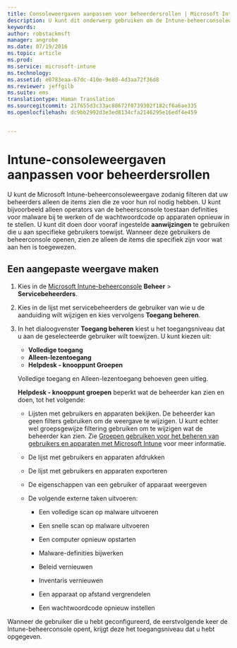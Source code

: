 ```yaml
---
title: Consoleweergaven aanpassen voor beheerdersrollen | Microsoft Intune
description: U kunt dit onderwerp gebruiken om de Intune-beheerconsoleweergave zodanig filteren dat uw beheerders alleen de items zien die ze voor hun rol nodig hebben.
keywords: 
author: robstackmsft
manager: angrobe
ms.date: 07/19/2016
ms.topic: article
ms.prod: 
ms.service: microsoft-intune
ms.technology: 
ms.assetid: e0783eaa-67dc-410e-9e80-4d3aa72f36d8
ms.reviewer: jeffgilb
ms.suite: ems
translationtype: Human Translation
ms.sourcegitcommit: 217655d3c33ac88672f0739302f182cf6a6ae335
ms.openlocfilehash: dc9bb2992d3e3ed8134cfa2146295e16edf4e459


---
```


# Intune-consoleweergaven aanpassen voor beheerdersrollen
U kunt de Microsoft Intune-beheerconsoleweergave zodanig filteren dat uw beheerders alleen de items zien die ze voor hun rol nodig hebben. U kunt bijvoorbeeld alleen operators van de beheersconsole toestaan definities voor malware bij te werken of de wachtwoordcode op apparaten opnieuw in te stellen. U kunt dit doen door vooraf ingestelde **aanwijzingen** te gebruiken die u aan specifieke gebruikers toewijst. Wanneer deze gebruikers de beheerconsole openen, zien ze alleen de items die specifiek zijn voor wat aan hen is toegewezen.

## Een aangepaste weergave maken

1.  Kies in de [Microsoft Intune-beheerconsole](https://manage.microsoft.com) **Beheer** &gt; **Servicebeheerders**.

2.  Kies in de lijst met servicebeheerders de gebruiker van wie u de aanduiding wilt wijzigen en kies vervolgens **Toegang beheren**.

3.  In het dialoogvenster **Toegang beheren** kiest u het toegangsniveau dat u aan de geselecteerde gebruiker wilt toewijzen. U kunt kiezen uit:

    -   **Volledige toegang**
    -   **Alleen-lezentoegang**
    -   **Helpdesk - knooppunt Groepen**

    Volledige toegang en Alleen-lezentoegang behoeven geen uitleg. <!--- **Helpdesk - Groups Node** allows users to choose from one of the following designations that provide custom levels of access to the [!INCLUDE[wit_nextref](../includes/wit_nextref_md.md)] admin console:--->

    **Helpdesk - knooppunt groepen** beperkt wat de beheerder kan zien en doen, tot het volgende:

    -   Lijsten met gebruikers en apparaten bekijken. De beheerder kan geen filters gebruiken om de weergave te wijzigen. U kunt echter wel groepsgewijze filtering gebruiken om te wijzigen wat de beheerder kan zien. Zie [Groepen gebruiken voor het beheren van gebruikers en apparaten met Microsoft Intune](use-groups-to-manage-users-and-devices-with-microsoft-intune.md) voor meer informatie.

    -   De lijst met gebruikers en apparaten afdrukken

    -   De lijst met gebruikers en apparaten exporteren

    -   De eigenschappen van een gebruiker of apparaat weergeven

    -   De volgende externe taken uitvoeren:

        -   Een volledige scan op malware uitvoeren

        -   Een snelle scan op malware uitvoeren

        -   Een computer opnieuw opstarten

        -   Malware-definities bijwerken

        -   Beleid vernieuwen

        -   Inventaris vernieuwen

        -   Een apparaat op afstand vergrendelen

        -   Een wachtwoordcode opnieuw instellen

Wanneer de gebruiker die u hebt geconfigureerd, de eerstvolgende keer de Intune-beheerconsole opent, krijgt deze het toegangsniveau dat u hebt opgegeven.



<!--HONumber=Jul16_HO4-->


